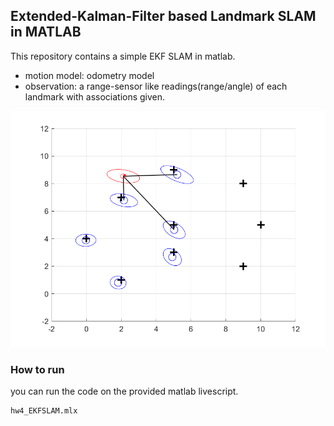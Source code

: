 ## Extended-Kalman-Filter based Landmark SLAM in MATLAB

This repository contains a simple EKF SLAM in matlab.
- motion model: odometry model
- observation: a range-sensor like readings(range/angle) of each landmark with associations given.
  

![Alt text](./ekf_095.png)

### How to run
you can run the code on the provided matlab livescript.
```
hw4_EKFSLAM.mlx
```

